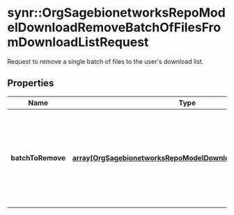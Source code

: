 # synr::OrgSagebionetworksRepoModelDownloadRemoveBatchOfFilesFromDownloadListRequest

Request to remove a single batch of files to the user's download list.

## Properties
Name | Type | Description | Notes
------------ | ------------- | ------------- | -------------
**batchToRemove** | [**array[OrgSagebionetworksRepoModelDownloadDownloadListItem]**](org.sagebionetworks.repo.model.download.DownloadListItem.md) | The batch of files to remove from the user&#39;s download list. Note: There is a limit of 1000 files per batch. | [optional] 


